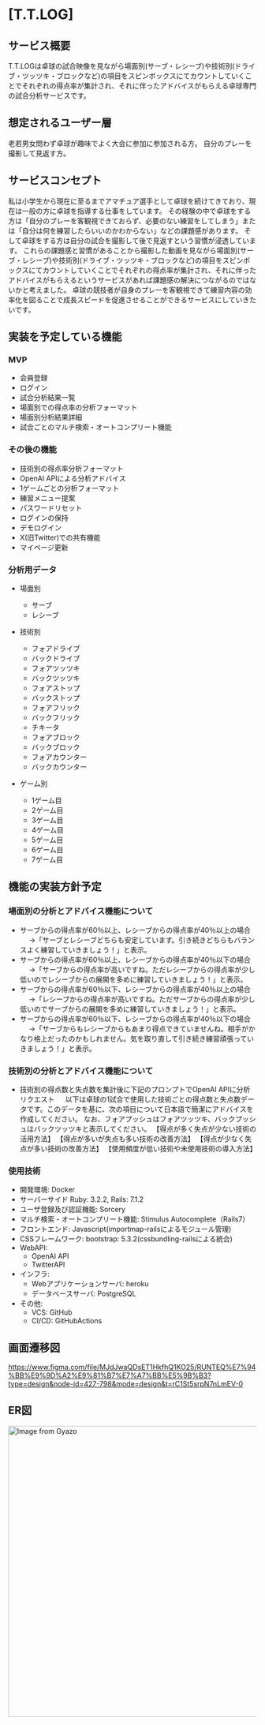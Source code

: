 # [T.T.LOG]

## サービス概要
T.T.LOGは卓球の試合映像を見ながら場面別(サーブ・レシーブ)や技術別(ドライブ・ツッツキ・ブロックなど)の項目をスピンボックスにてカウントしていくことでそれぞれの得点率が集計され、それに伴ったアドバイスがもらえる卓球専門の試合分析サービスです。

## 想定されるユーザー層
老若男女問わず卓球が趣味でよく大会に参加に参加される方。
自分のプレーを撮影して見返す方。

## サービスコンセプト
私は小学生から現在に至るまでアマチュア選手として卓球を続けてきており、現在は一般の方に卓球を指導する仕事をしています。
その経験の中で卓球をする方は「自分のプレーを客観視できておらず、必要のない練習をしてしまう」または「自分は何を練習したらいいのかわからない」などの課題感があります。
そして卓球をする方は自分の試合を撮影して後で見返すという習慣が浸透しています。
これらの課題感と習慣があることから撮影した動画を見ながら場面別(サーブ・レシーブ)や技術別(ドライブ・ツッツキ・ブロックなど)の項目をスピンボックスにてカウントしていくことでそれぞれの得点率が集計され、それに伴ったアドバイスがもらえるというサービスがあれば課題感の解決につながるのではないかと考えました。
卓球の競技者が自身のプレーを客観視できて練習内容の効率化を図ることで成長スピードを促進させることができるサービスにしていきたいです。

## 実装を予定している機能
### MVP
* 会員登録
* ログイン
* 試合分析結果一覧
* 場面別での得点率の分析フォーマット
* 場面別分析結果詳細
* 試合ごとのマルチ検索・オートコンプリート機能

### その後の機能
* 技術別の得点率分析フォーマット
* OpenAI APIによる分析アドバイス
* 1ゲームごとの分析フォーマット
* 練習メニュー提案
* パスワードリセット
* ログインの保持
* デモログイン
* X(旧Twitter)での共有機能
* マイページ更新

### 分析用データ
* 場面別
  * サーブ
  * レシーブ

* 技術別
  * フォアドライブ
  * バックドライブ
  * フォアツッツキ
  * バックツッツキ
  * フォアストップ
  * バックストップ
  * フォアフリック
  * バックフリック
  * チキータ
  * フォアブロック
  * バックブロック
  * フォアカウンター
  * バックカウンター

* ゲーム別
  * 1ゲーム目
  * 2ゲーム目
  * 3ゲーム目
  * 4ゲーム目
  * 5ゲーム目
  * 6ゲーム目
  * 7ゲーム目

## 機能の実装方針予定
### 場面別の分析とアドバイス機能について
  * サーブからの得点率が60％以上、レシーブからの得点率が40％以上の場合
　  →「サーブとレシーブどちらも安定しています。引き続きどちらもバランスよく練習していきましょう！」と表示。
  * サーブからの得点率が60％以上、レシーブからの得点率が40％以下の場合
　  →「サーブからの得点率が高いですね。ただレシーブからの得点率が少し低いのでレシーブからの展開を多めに練習していきましょう！」と表示。
  * サーブからの得点率が60％以下、レシーブからの得点率が40％以上の場合
　  →「レシーブからの得点率が高いですね。ただサーブからの得点率が少し低いのでサーブからの展開を多めに練習していきましょう！」と表示。
  * サーブからの得点率が60％以下、レシーブからの得点率が40％以下の場合
　  →「サーブからもレシーブからもあまり得点できていませんね。相手がかなり格上だったのかもしれません。気を取り直して引き続き練習頑張っていきましょう！」と表示。

### 技術別の分析とアドバイス機能について
  * 技術別の得点数と失点数を集計後に下記のプロンプトでOpenAI APIに分析リクエスト
　  以下は卓球の1試合で使用した技術ごとの得点数と失点数データです。このデータを基に、次の項目について日本語で簡潔にアドバイスを作成してください。
    なお、フォアプッシュはフォアツッツキ、バックプッシュはバックツッツキと表示してください。
    【得点が多く失点が少ない技術の活用方法】
    【得点が多いが失点も多い技術の改善方法】
    【得点が少なく失点が多い技術の改善方法】
    【使用頻度が低い技術や未使用技術の導入方法】

### 使用技術
* 開発環境: Docker
* サーバーサイド Ruby: 3.2.2, Rails: 7.1.2
* ユーザ登録及び認証機能: Sorcery
* マルチ検索・オートコンプリート機能: Stimulus Autocomplete（Rails7）
* フロントエンド: Javascript(importmap-railsによるモジュール管理)
* CSSフレームワーク: bootstrap: 5.3.2(cssbundling-railsによる統合)
* WebAPI: 
  - OpenAI API
  - TwitterAPI
* インフラ:
  - Webアプリケーションサーバ: heroku
  - データベースサーバ: PostgreSQL
* その他:
  - VCS: GitHub
  - CI/CD: GitHubActions

## 画面遷移図
https://www.figma.com/file/MJdJwaQDsET1HkfhQ1KO25/RUNTEQ%E7%94%BB%E9%9D%A2%E9%81%B7%E7%A7%BB%E5%9B%B3?type=design&node-id=427-798&mode=design&t=rC1St5srpN7nLmEV-0

## ER図
<a href="https://gyazo.com/53df8ed3a5e6d25a28a7e855f9dee774"><img src="https://i.gyazo.com/53df8ed3a5e6d25a28a7e855f9dee774.png" alt="Image from Gyazo" width="590"/></a>
